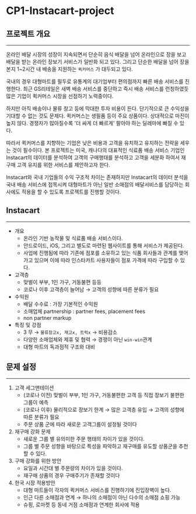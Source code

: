 # CP1-Instacart-project

## 프로젝트 개요

---

온라인 배달 시장의 성장이 지속되면서 단순히 음식 배달을 넘어 온라인으로 장을 보고 배달을 받는 온라인 장보기 서비스가 일반화 되고 있다. 그리고 단순한 배달을 넘어 장을 본지 1~2시간 내 배송을 지원하는 `퀵커머스` 가 대두되고 있다. 

국내의 경우 대형마트를 필두로 유통계의 대기업부터 편의점까지 빠른 배송 서비스를 진행한다. 최근 GS리테일은 새벽 배송 서비스를 중단하고 즉시 배송 서비스를 런칭하였듯 많은 기업이 퀵커머스 시장을 선점하기 노력중이다. 

하지만 아직 배송이나 물류 창고 등에 막대한 투자 비용이 든다. 단기적으로 큰 수익성을 기대할 수 없는 것도 문제다. 퀵커머스는 생필품 등이 주요 상품이다. 상대적으로 마진이 높지 않다. 경쟁자가 많아질수록 '더 싸게 더 빠르게' 팔아야 하는 딜레마에 빠질 수 있다.

따라서 퀵커머스를 지향하는 기업은 낮은 비용과 고객을 유치하고 유지하는 전략을 세우는 것이 필수이다. 본 프로젝트는 미국, 캐나다의 대표적인 식료품 배송 서비스 기업인 Instacart의 데이터를 분석하여 고객의 구매행태를 분석하고 고객을 세분화 하여서 재구매 고객 유지를 위한 서비스를 제안하고자 한다.

Instacart와 국내 기업들의 수익 구조적 차이는 존재하지만 Instacart의 데이터 분석을 국내 배송 서비스에 접목시켜 대형마트가 아닌 일반 소매점의 배달서비스를 담당하는 회사에도 적용을 할 수 있도록 프로젝트를 진행할 것이다.

## Instacart

---

- 개요
    - 온라인 기반 농작물 및 식료품 배송 서비스이다.
    - 안드로이드, iOS, 그리고 별도로 마련된 웹사이트를 통해 서비스가 제공된다.
    - 사업에 진행됨에 따라 기존에 점포를 소유하고 있는 식품 회사들과 관계를 맺어가고 있으며 이에 따라 인스타카트 사용자들이 점포 가격에 따라 구입할 수 있다.
- 고객층
    - 맞벌이 부부, 1인 가구, 거동불편 등등
    - 코로나 이후 고객층이 늘어남 → 고객의 성향에 따른 분류가 필요
- 수익원
    - 배달 수수료 : 가장 기본적인 수익원
    - 소매업체 partnership : partner fees, placement fees
    - non partner markup
- 특징 및 강점
    - 3 무 → `물류창고x, 재고x, 트럭x` → 비용감소
    - 다양한 소매업체와 제휴 및 협력 → 경쟁이 아닌 `win-win`관계
    - 대형 마트의 독과점적 구조와 대비
    
## 문제 설정

---

1. 고객 세그맨테이션
    - (코로나 이전) 맞벌이 부부, 1인 가구, 거동불편한 고객 등 직접 장보기 불편한 그룹이 예측
    - (코로나 이후) 물리적으로 장보기 한계 → 많은 고객층 유입 →  고객의 성향에 따른 분류가 필요
    - 주문 상품 군에 따라 새로운 고객그룹이 설정될 것이다
2. 재구매 강화 문제
    - 새로운 그룹 별 유의미한 주문 행태의 차이가 있을 것이다.
    - 그룹 별 주문 성향을 바탕으로 특성을 파악하고 재구매를 유도할 상품군을 추천할 수 있다.
3. 구매 강화를 위한 방안
    - 요일과 시간대 별 주문량의 차이가 있을 것이다.
    - 재구매 상품의 경우 구매주기가 존재할 것이다
4. 한국 시장 적용방안
    - 대형 마트들이 각자의 퀵커머스 서비스를 진행하기에 진입장벽이 높다.
    - 인근 다른 소매점과 연계 → 하나의 소매점이 아닌 다수의 소매점 쇼핑 가능
    - 슈핑, 로마켓 등 동네 거점 소매점과 연계한 회사에 적용

